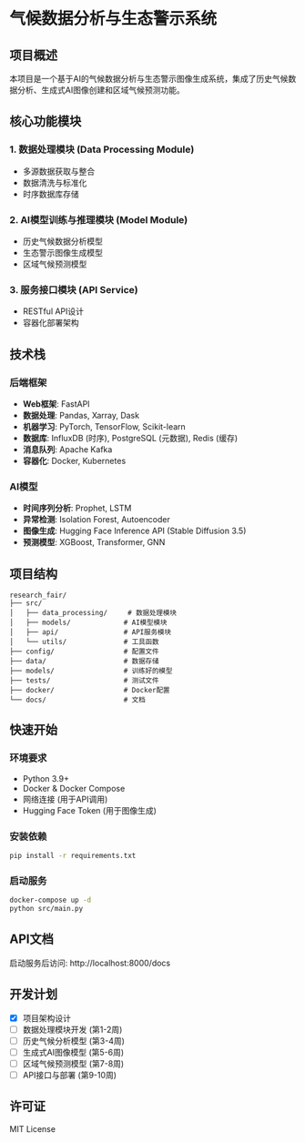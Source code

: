 # 气候数据分析与生态警示系统

## 项目概述

本项目是一个基于AI的气候数据分析与生态警示图像生成系统，集成了历史气候数据分析、生成式AI图像创建和区域气候预测功能。

## 核心功能模块

### 1. 数据处理模块 (Data Processing Module)
- 多源数据获取与整合
- 数据清洗与标准化
- 时序数据库存储

### 2. AI模型训练与推理模块 (Model Module)
- 历史气候数据分析模型
- 生态警示图像生成模型
- 区域气候预测模型

### 3. 服务接口模块 (API Service)
- RESTful API设计
- 容器化部署架构

## 技术栈

### 后端框架
- **Web框架**: FastAPI
- **数据处理**: Pandas, Xarray, Dask
- **机器学习**: PyTorch, TensorFlow, Scikit-learn
- **数据库**: InfluxDB (时序), PostgreSQL (元数据), Redis (缓存)
- **消息队列**: Apache Kafka
- **容器化**: Docker, Kubernetes

### AI模型
- **时间序列分析**: Prophet, LSTM
- **异常检测**: Isolation Forest, Autoencoder
- **图像生成**: Hugging Face Inference API (Stable Diffusion 3.5)
- **预测模型**: XGBoost, Transformer, GNN

## 项目结构

```
research_fair/
├── src/
│   ├── data_processing/     # 数据处理模块
│   ├── models/             # AI模型模块
│   ├── api/                # API服务模块
│   └── utils/              # 工具函数
├── config/                 # 配置文件
├── data/                   # 数据存储
├── models/                 # 训练好的模型
├── tests/                  # 测试文件
├── docker/                 # Docker配置
└── docs/                   # 文档
```

## 快速开始

### 环境要求
- Python 3.9+
- Docker & Docker Compose
- 网络连接 (用于API调用)
- Hugging Face Token (用于图像生成)

### 安装依赖
```bash
pip install -r requirements.txt
```

### 启动服务
```bash
docker-compose up -d
python src/main.py
```

## API文档

启动服务后访问: http://localhost:8000/docs

## 开发计划

- [x] 项目架构设计
- [ ] 数据处理模块开发 (第1-2周)
- [ ] 历史气候分析模型 (第3-4周)
- [ ] 生成式AI图像模型 (第5-6周)
- [ ] 区域气候预测模型 (第7-8周)
- [ ] API接口与部署 (第9-10周)

## 许可证

MIT License